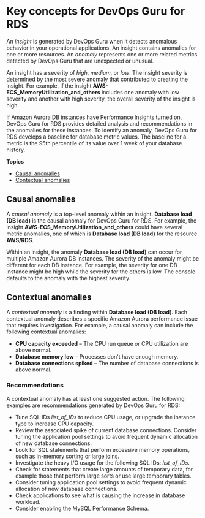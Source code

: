 # Key concepts for DevOps Guru for RDS<a name="working-with-rds.overview.definitions"></a>

An *insight* is generated by DevOps Guru when it detects anomalous behavior in your operational applications\. An insight contains anomalies for one or more resources\. An *anomaly* represents one or more related metrics detected by DevOps Guru that are unexpected or unusual\. 

An insight has a severity of *high*, *medium*, or *low*\. The insight severity is determined by the most severe anomaly that contributed to creating the insight\. For example, if the insight **AWS\-ECS\_MemoryUtilization\_and\_others** includes one anomaly with low severity and another with high severity, the overall severity of the insight is high\.

If Amazon Aurora DB instances have Performance Insights turned on, DevOps Guru for RDS provides detailed analysis and recommendations in the anomalies for these instances\. To identify an anomaly, DevOps Guru for RDS develops a baseline for database metric values\. The baseline for a metric is the 95th percentile of its value over 1 week of your database history\.

**Topics**
+ [Causal anomalies](#working-with-rds.overview.definitions.insight)
+ [Contextual anomalies](#working-with-rds.overview.definitions.finding)

## Causal anomalies<a name="working-with-rds.overview.definitions.insight"></a>

A *causal anomaly* is a top\-level anomaly within an insight\. **Database load \(DB load\)** is the causal anomaly for DevOps Guru for RDS\. For example, the insight **AWS\-ECS\_MemoryUtilization\_and\_others** could have several metric anomalies, one of which is **Database load \(DB load\)** for the resource **AWS/RDS**\. 

Within an insight, the anomaly **Database load \(DB load\)** can occur for multiple Amazon Aurora DB instances\. The severity of the anomaly might be different for each DB instance\. For example, the severity for one DB instance might be high while the severity for the others is low\. The console defaults to the anomaly with the highest severity\.

## Contextual anomalies<a name="working-with-rds.overview.definitions.finding"></a>

A *contextual anomaly* is a finding within **Database load \(DB load\)**\. Each contextual anomaly describes a specific Amazon Aurora performance issue that requires investigation\. For example, a causal anomaly can include the following contextual anomalies:
+ **CPU capacity exceeded** – The CPU run queue or CPU utilization are above normal\.
+ **Database memory low** – Processes don't have enough memory\.
+ **Database connections spiked** – The number of database connections is above normal\.

### Recommendations<a name="working-with-rds.overview.definitions.finding.recommendations"></a>

A contextual anomaly has at least one suggested action\. The following examples are recommendations generated by DevOps Guru for RDS:
+ Tune SQL IDs *list\_of\_IDs* to reduce CPU usage, or upgrade the instance type to increase CPU capacity\.
+ Review the associated spike of current database connections\. Consider tuning the application pool settings to avoid frequent dynamic allocation of new database connections\.
+ Look for SQL statements that perform excessive memory operations, such as in\-memory sorting or large joins\.
+ Investigate the heavy I/O usage for the following SQL IDs: *list\_of\_IDs*\.
+ Check for statements that create large amounts of temporary data, for example those that perform large sorts or use large temporary tables\. 
+ Consider tuning application pool settings to avoid frequent dynamic allocation of new database connections\. 
+ Check applications to see what is causing the increase in database workload\.
+ Consider enabling the MySQL Performance Schema\.